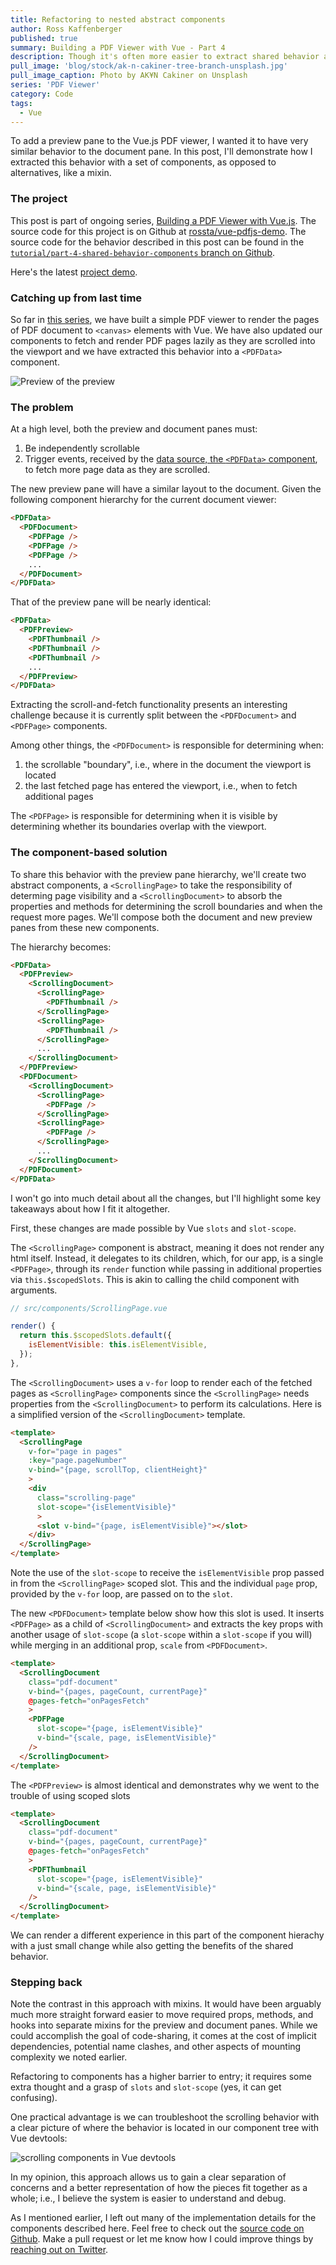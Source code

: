 ```yaml
---
title: Refactoring to nested abstract components
author: Ross Kaffenberger
published: true
summary: Building a PDF Viewer with Vue - Part 4
description: Though it's often more easier to extract shared behavior as mixins to be used across components in Vue.js, this post describes at a high level how I used abstract components to achieve the same goal and the advantages of doing so.
pull_image: 'blog/stock/ak-n-cakiner-tree-branch-unsplash.jpg'
pull_image_caption: Photo by AK¥N Cakiner on Unsplash
series: 'PDF Viewer'
category: Code
tags:
  - Vue
---
```

To add a preview pane to the Vue.js PDF viewer, I wanted it to have very similar behavior to the document pane. In this post, I'll demonstrate how I extracted this behavior with a set of components, as opposed to alternatives, like a mixin.

### The project
This post is part of ongoing series, [Building a PDF Viewer with Vue.js](/blog/series/pdf-viewer.html). The source code for this project is on Github at [rossta/vue-pdfjs-demo](https://github.com/rossta/vue-pdfjs-demo). The source code for the behavior described in this post can be found in the [`tutorial/part-4-shared-behavior-components` branch on Github](https://github.com/rossta/vue-pdfjs-demo/tree/tutorial/part-4-shared-behavior-components).

Here's the latest [project demo](https://rossta.net/vue-pdfjs-demo/).

### Catching up from last time
So far in [this series](/blog/series/pdf-viewer.html), we have built a simple PDF viewer to render the pages of PDF document to `<canvas>` elements with Vue. We have also updated our components to fetch and render PDF pages lazily as they are scrolled into the viewport and we have extracted this behavior into a `<PDFData>` component.

![Preview of the preview](screenshots/screenshot-pdf-viewer-part-3.jpg)

### The problem
At a high level, both the preview and document panes must:

1. Be independently scrollable
1. Trigger events, received by the [data source, the `<PDFData>` component](/blog/extracting-a-data-component-in-vue.html), to fetch more page data as they are scrolled.

The new preview pane will have a similar layout to the document. Given the following component hierarchy for the current document viewer:
```html
<PDFData>
  <PDFDocument>
    <PDFPage />
    <PDFPage />
    <PDFPage />
    ...
  </PDFDocument>
</PDFData>
```
That of the preview pane will be nearly identical:
```html
<PDFData>
  <PDFPreview>
    <PDFThumbnail />
    <PDFThumbnail />
    <PDFThumbnail />
    ...
  </PDFPreview>
</PDFData>
```
Extracting the scroll-and-fetch functionality presents an interesting challenge because it is currently split between the `<PDFDocument>` and `<PDFPage>` components.

Among other things, the `<PDFDocument>` is responsible for determining when:

1. the scrollable "boundary", i.e., where in the document the viewport is located
1. the last fetched page has entered the viewport, i.e., when to fetch additional pages

The `<PDFPage>` is responsible for determining when it is visible by determining whether its boundaries overlap with the viewport.

### The component-based solution
To share this behavior with the preview pane hierarchy, we'll create two abstract components, a `<ScrollingPage>` to take the responsibility of determing page visibility and a `<ScrollingDocument>` to absorb the properties and methods for determining the scroll boundaries and when the request more pages. We'll compose both the document and new preview panes from these new components.

The hierarchy becomes:

```html
<PDFData>
  <PDFPreview>
    <ScrollingDocument>
      <ScrollingPage>
        <PDFThumbnail />
      </ScrollingPage>
      <ScrollingPage>
        <PDFThumbnail />
      </ScrollingPage>
      ...
    </ScrollingDocument>
  </PDFPreview>
  <PDFDocument>
    <ScrollingDocument>
      <ScrollingPage>
        <PDFPage />
      </ScrollingPage>
      <ScrollingPage>
        <PDFPage />
      </ScrollingPage>
      ...
    </ScrollingDocument>
  </PDFDocument>
</PDFData>
```
I won't go into much detail about all the changes, but I'll highlight some key takeaways about how I fit it altogether.

First, these changes are made possible by Vue `slots` and `slot-scope`.

The `<ScrollingPage>` component is abstract, meaning it does not render any html itself. Instead, it delegates to its children, which, for our app, is a single `<PDFPage>`, through its `render` function while passing in additional properties via `this.$scopedSlots`. This is akin to calling the child component with arguments.

```javascript
// src/components/ScrollingPage.vue

render() {
  return this.$scopedSlots.default({
    isElementVisible: this.isElementVisible,
  });
},
```
The `<ScrollingDocument>` uses a `v-for` loop to render each of the fetched pages as `<ScrollingPage>` components since the `<ScrollingPage>` needs properties from the `<ScrollingDocument>` to perform its calculations. Here is a simplified version of the `<ScrollingDocument>` template.
```html
<template>
  <ScrollingPage
    v-for="page in pages"
    :key="page.pageNumber"
    v-bind="{page, scrollTop, clientHeight}"
    >
    <div
      class="scrolling-page"
      slot-scope="{isElementVisible}"
      >
      <slot v-bind="{page, isElementVisible}"></slot>
    </div>
  </ScrollingPage>
</template>
```
Note the use of the `slot-scope` to receive the `isElementVisible` prop passed in from the `<ScrollingPage>` scoped slot. This and the individual `page` prop, provided by the `v-for` loop, are passed on to the `slot`.

The new `<PDFDocument>` template below show how this slot is used. It inserts `<PDFPage>` as a child of `<ScrollingDocument>` and extracts the key props with another usage of `slot-scope` (a `slot-scope` within a `slot-scope` if you will) while merging in an additional prop, `scale` from `<PDFDocument>`.
```html
<template>
  <ScrollingDocument
    class="pdf-document"
    v-bind="{pages, pageCount, currentPage}"
    @pages-fetch="onPagesFetch"
    >
    <PDFPage
      slot-scope="{page, isElementVisible}"
      v-bind="{scale, page, isElementVisible}"
    />
  </ScrollingDocument>
</template>
```
The `<PDFPreview>` is almost identical and demonstrates why we went to the trouble of using scoped slots
```html
<template>
  <ScrollingDocument
    class="pdf-document"
    v-bind="{pages, pageCount, currentPage}"
    @pages-fetch="onPagesFetch"
    >
    <PDFThumbnail
      slot-scope="{page, isElementVisible}"
      v-bind="{scale, page, isElementVisible}"
    />
  </ScrollingDocument>
</template>
```
We can render a different experience in this part of the component hierachy with a just small change while also getting the benefits of the shared behavior.

### Stepping back
Note the contrast in this approach with mixins. It would have been arguably much more straight forward easier to move required props, methods, and hooks into separate mixins for the preview and document panes. While we could accomplish the goal of code-sharing, it comes at the cost of implicit dependencies, potential name clashes, and other aspects of mounting complexity we noted earlier.

Refactoring to components has a higher barrier to entry; it requires some extra thought and a grasp of `slots` and `slot-scope` (yes, it can get confusing).

One practical advantage is we can troubleshoot the scrolling behavior with a clear picture of where the behavior is located in our component tree with Vue devtools:

![scrolling components in Vue devtools](blog/vue-pdf-viewer/part-4-shared-behavior-devtools.jpg)

In my opinion, this approach allows us to gain a clear separation of concerns and a better representation of how the pieces fit together as a whole; i.e., I believe the system is easier to understand and debug.

As I mentioned earlier, I left out many of the implementation details for the components described here. Feel free to check out the [source code on Github](https://githbub.com/rossta/vue-pdfjs-demo). Make a pull request or let me know how I could improve things by [reaching out on Twitter](https://twitter.com/rossta).
